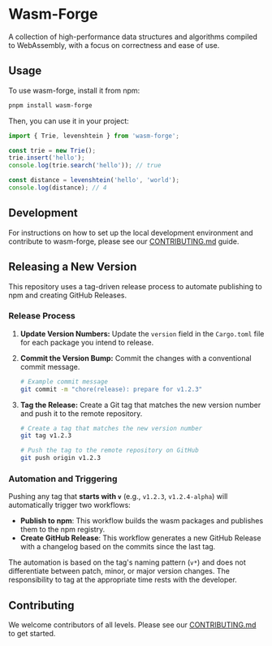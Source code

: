 # Wasm-Forge

A collection of high-performance data structures and algorithms compiled to WebAssembly, with a focus on correctness and ease of use.

## Usage

To use wasm-forge, install it from npm:

```bash
pnpm install wasm-forge
```

Then, you can use it in your project:

```javascript
import { Trie, levenshtein } from 'wasm-forge';

const trie = new Trie();
trie.insert('hello');
console.log(trie.search('hello')); // true

const distance = levenshtein('hello', 'world');
console.log(distance); // 4
```

## Development

For instructions on how to set up the local development environment and contribute to wasm-forge, please see our [CONTRIBUTING.md](CONTRIBUTING.md) guide.

## Releasing a New Version

This repository uses a tag-driven release process to automate publishing to npm and creating GitHub Releases.

### Release Process

1.  **Update Version Numbers:**
    Update the `version` field in the `Cargo.toml` file for each package you intend to release.

2.  **Commit the Version Bump:**
    Commit the changes with a conventional commit message.
    ```bash
    # Example commit message
    git commit -m "chore(release): prepare for v1.2.3"
    ```

3.  **Tag the Release:**
    Create a Git tag that matches the new version number and push it to the remote repository.

    ```bash
    # Create a tag that matches the new version number
    git tag v1.2.3

    # Push the tag to the remote repository on GitHub
    git push origin v1.2.3
    ```

### Automation and Triggering

Pushing any tag that **starts with `v`** (e.g., `v1.2.3`, `v1.2.4-alpha`) will automatically trigger two workflows:
*   **Publish to npm**: This workflow builds the wasm packages and publishes them to the npm registry.
*   **Create GitHub Release**: This workflow generates a new GitHub Release with a changelog based on the commits since the last tag.

The automation is based on the tag's naming pattern (`v*`) and does not differentiate between patch, minor, or major version changes. The responsibility to tag at the appropriate time rests with the developer.

## Contributing

We welcome contributors of all levels. Please see our [CONTRIBUTING.md](CONTRIBUTING.md) to get started.

